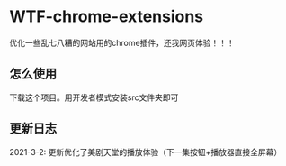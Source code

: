 # WTF-chrome-extensions

优化一些乱七八糟的网站用的chrome插件，还我网页体验！！！

## 怎么使用

下载这个项目。用开发者模式安装src文件夹即可

## 更新日志

2021-3-2: 更新优化了美剧天堂的播放体验（下一集按钮+播放器直接全屏幕）
